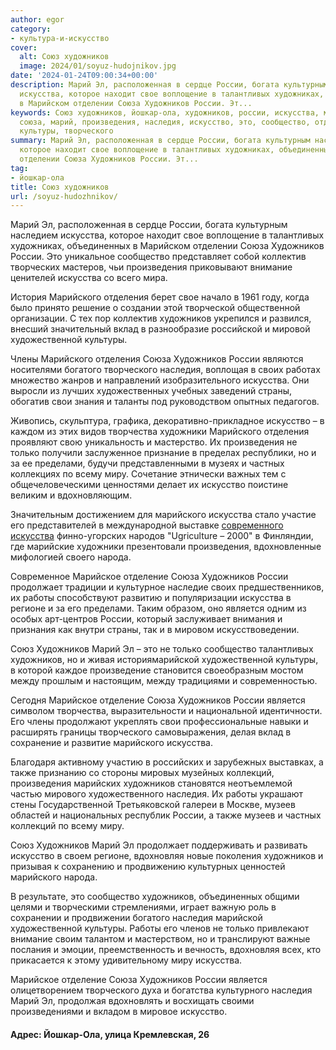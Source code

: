 ```yaml
---
author: egor
category:
- культура-и-искусство
cover:
  alt: Союз художников
  image: 2024/01/soyuz-hudojnikov.jpg
date: '2024-01-24T09:00:34+00:00'
description: Марий Эл, расположенная в сердце России, богата культурным наследием
  искусства, которое находит свое воплощение в талантливых художниках, объединенных
  в Марийском отделении Союза Художников России. Эт...
keywords: Союз художников, йошкар-ола, художников, россии, искусства, марийского,
  союза, марий, произведения, наследия, искусство, это, сообщество, отделения, художественной,
  культуры, творческого
summary: Марий Эл, расположенная в сердце России, богата культурным наследием искусства,
  которое находит свое воплощение в талантливых художниках, объединенных в Марийском
  отделении Союза Художников России. Эт...
tag:
- йошкар-ола
title: Союз художников
url: /soyuz-hudozhnikov/
---
```


Марий Эл, расположенная в сердце России, богата культурным наследием искусства, которое находит свое воплощение в талантливых художниках, объединенных в Марийском отделении Союза Художников России. Это уникальное сообщество представляет собой коллектив творческих мастеров, чьи произведения приковывают внимание ценителей искусства со всего мира.

История Марийского отделения берет свое начало в 1961 году, когда было принято решение о создании этой творческой общественной организации. С тех пор коллектив художников укрепился и развился, внесший значительный вклад в разнообразие российской и мировой художественной культуры.

Члены Марийского отделения Союза Художников России являются носителями богатого творческого наследия, воплощая в своих работах множество жанров и направлений изобразительного искусства. Они выросли из лучших художественных учебных заведений страны, обогатив свои знания и таланты под руководством опытных педагогов.

Живопись, скульптура, графика, декоративно-прикладное искусство – в каждом из этих видов творчества художники Марийского отделения проявляют свою уникальность и мастерство. Их произведения не только получили заслуженное признание в пределах республики, но и за ее пределами, будучи представленными в музеях и частных коллекциях по всему миру. Сочетание этнически важных тем с общечеловеческими ценностями делает их искусство поистине великим и вдохновляющим.

Значительным достижением для марийского искусства стало участие его представителей в международной выставке [современного искусства](/marijskie-bukvy-novyj-art-obekt-v-joshkar-ole/) финно-угорских народов "Ugriculture – 2000" в Финляндии, где марийские художники презентовали произведения, вдохновленные мифологией своего народа.

Современное Марийское отделение Союза Художников России продолжает традиции и культурное наследие своих предшественников, их работы способствуют развитию и популяризации искусства в регионе и за его пределами. Таким образом, оно является одним из особых арт-центров России, который заслуживает внимания и признания как внутри страны, так и в мировом искусствоведении.

Союз Художников Марий Эл – это не только сообщество талантливых художников, но и живая историямарийской художественной культуры, в которой каждое произведение становится своеобразным мостом между прошлым и настоящим, между традициями и современностью.

Сегодня Марийское отделение Союза Художников России является символом творчества, выразительности и национальной идентичности. Его члены продолжают укреплять свои профессиональные навыки и расширять границы творческого самовыражения, делая вклад в сохранение и развитие марийского искусства.

Благодаря активному участию в российских и зарубежных выставках, а также признанию со стороны мировых музейных коллекций, произведения марийских художников становятся неотъемлемой частью мирового художественного наследия. Их работы украшают стены Государственной Третьяковской галереи в Москве, музеев областей и национальных республик России, а также музеев и частных коллекций по всему миру.

Союз Художников Марий Эл продолжает поддерживать и развивать искусство в своем регионе, вдохновляя новые поколения художников и призывая к сохранению и продвижению культурных ценностей марийского народа.

В результате, это сообщество художников, объединенных общими целями и творческими стремлениями, играет важную роль в сохранении и продвижении богатого наследия марийской художественной культуры. Работы его членов не только привлекают внимание своим талантом и мастерством, но и транслируют важные послания и эмоции, преемственность и вечность, вдохновляя всех, кто прикасается к этому удивительному миру искусства.

Марийское отделение Союза Художников России является олицетворением творческого духа и богатства культурного наследия Марий Эл, продолжая вдохновлять и восхищать своими произведениями и вкладом в мировое искусство.

#### Адрес: Йошкар-Ола, улица Кремлевская, 26